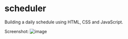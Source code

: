 # scheduler

Building a daily schedule using HTML, CSS and JavaScript.

Screenshot:
![image](https://github.com/lilmissjulia/scheduler/assets/133216283/93e39e25-b56b-4eeb-af54-314d0cbe6f7d)

